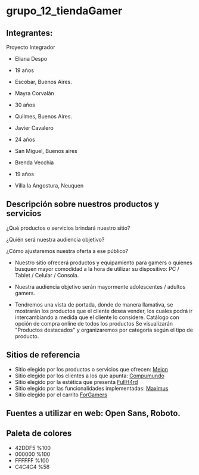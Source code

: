 # grupo_12_tiendaGamer
## Integrantes:
Proyecto Integrador
 
- Eliana Despo
- 19 años
- Escobar, Buenos Aires.

- Mayra Corvalán
- 30 años
- Quilmes, Buenos Aires.

- Javier Cavalero
- 24 años
- San Miguel, Buenos aires

-  Brenda Vecchia
-  19 años
-  Villa la Angostura, Neuquen

## Descripción sobre nuestros productos y servicios
¿Qué productos o servicios brindará nuestro sitio? 

¿Quién será nuestra audiencia objetivo? 

¿Cómo ajustaremos nuestra oferta a ese público?



- Nuestro sitio ofrecerá productos y equipamiento para gamers o quienes busquen mayor comodidad a la hora de utilizar su dispositivo: PC / Tablet / Celular / Consola.

- Nuestra audiencia objetivo serán mayormente adolescentes / adultos gamers.

- Tendremos una vista de portada, donde de manera llamativa, se mostrarán los productos que el cliente desea vender, los cuales podrá ir intercambiando a medida que el cliente lo considere.
Catálogo con opción de compra online de todos los productos
Se visualizarán "Productos destacados" y organizaremos por categoría según el tipo de producto.

## Sitios de referencia

- Sitio elegido por los productos o servicios que ofrecen: [Melon](https://www.melonstore.com.ar/?gclid=Cj0KCQjw0K-HBhDDARIsAFJ6UGihj86XNax0PGErzI8W8Vp1TQ8B_Tn3BCoNf-qlHf4ovjX8JiKb4LAaAndUEALw_wcB)
- Sitio elegido por los clientes a los que apunta: [Compumundo](https://www.compumundo.com.ar/)
- Sitio elegido por la estética que presenta [FullH4rd](https://www.fullh4rd.com.ar/)
- Sitio elegido por las funcionalidades implementadas: [Maximus](https://www.maximus.com.ar/DETALLE/Mouse-Inalambrico-Trust-Yvi-Blue/ITEM_ID=6688/maximus.aspx?PN=19663?GTIN=8713439196634)
- Sitio elegido por el carrito [ForGamers](https://www.for-gamers.com.ar/)

## Fuentes a utilizar en web: Open Sans, Roboto.

## Paleta de colores
- 42DDF5 %100
- 000000 %100
- FFFFFF %100
- C4C4C4 %58
